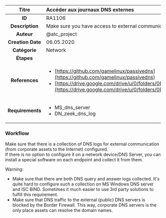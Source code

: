 | Titre                       | Accéder aux journaux DNS externes         |
|:---------------------------:|:--------------------|
| **ID**                      | RA1106            |
| **Description**             | Make sure you have access to external communication DNS logs   |
| **Auteur**                  | @atc_project        |
| **Creation Date**           | 06.05.2020 |
| **Catégorie**                | Network      |
| **Étapes**                   || 
| **References** |<ul><li>[https://github.com/gamelinux/passivedns](https://github.com/gamelinux/passivedns)</li><li>[https://drive.google.com/drive/u/0/folders/0B5BuM3k0_mF3LXpnYVUtU091Vjg](https://drive.google.com/drive/u/0/folders/0B5BuM3k0_mF3LXpnYVUtU091Vjg)</li></ul>|
| **Requirements** |<ul><li>MS_dns_server</li><li>DN_zeek_dns_log</li></ul>|

### Workflow

Make sure that there is a collection of DNS logs for external communication (from corporate assets to the Internet) configured.  
If there is no option to configure it on a network device/DNS Server, you can install a special software on each endpoint and collect it from them.  

Warning:  

- Make sure that there are both DNS query and answer logs collected. It's quite hard to configure such a collection on MS Windows DNS server and ISC BIND. Sometimes it much easier to use 3rd party solutions to fulfill this requirement.  
- Make sure that DNS traffic to the external (public) DNS servers is blocked by the Border Firewall. This way, corporate DNS servers is the only place assets can resolve the domain names.  
